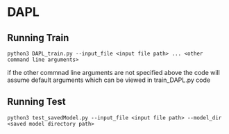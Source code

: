 # DAPL

## Running Train
```python3 DAPL_train.py --input_file <input file path> ... <other command line arguments>```

if the other commnad line arguments are not specified above the code will assume default arguments which can be viewed in train_DAPL.py code

## Running Test

```python3 test_savedModel.py --input_file <input file path> --model_dir <saved model directory path>```
